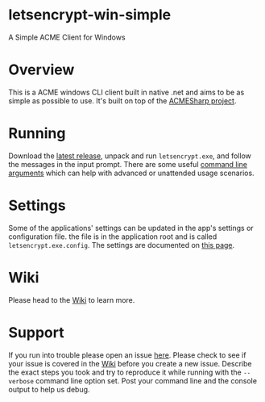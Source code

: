 # letsencrypt-win-simple
A Simple ACME Client for Windows

# Overview
This is a ACME windows CLI client built in native .net and aims to be as simple as possible to use. It's built on top of the [ACMESharp project](https://github.com/ebekker/ACMESharp).

# Running
Download the [latest release](https://github.com/Lone-Coder/letsencrypt-win-simple/releases), unpack and run `letsencrypt.exe`, and follow the messages in the input prompt. There are some useful [command line arguments](https://github.com/Lone-Coder/letsencrypt-win-simple/wiki/Command-Line-Arguments) which can help with advanced or unattended usage scenarios.

# Settings
Some of the applications' settings can be updated in the app's settings or configuration file. the file is in the application root and is called `letsencrypt.exe.config`. The settings are documented on [this page](https://github.com/Lone-Coder/letsencrypt-win-simple/wiki/Application-Settings).

# Wiki
Please head to the [Wiki](https://github.com/Lone-Coder/letsencrypt-win-simple/wiki) to learn more.

# Support
If you run into trouble please open an issue [here](https://github.com/Lone-Coder/letsencrypt-win-simple/issues). Please check to see if your issue is covered in the [Wiki](https://github.com/Lone-Coder/letsencrypt-win-simple/wiki) before you create a new issue. Describe the exact steps you took and try to reproduce it while running with the `--verbose` command line option set. Post your command line and the console output to help us debug.
